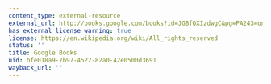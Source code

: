 ```yaml
---
content_type: external-resource
external_url: http://books.google.com/books?id=JGBfQXIzdwgC&pg=PA243=onepage
has_external_license_warning: true
license: https://en.wikipedia.org/wiki/All_rights_reserved
status: ''
title: Google Books
uid: bfe018a9-7b97-4522-82a0-42e0500d3691
wayback_url: ''
---
```

